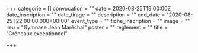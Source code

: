 +++
categorie = []
convocation = ""
date = 2020-08-25T19:00:00Z
date_inscription = ""
date_tirage = ""
description = ""
end_date = "2020-08-25T22:00:00.000+00:00"
event_type = ""
fiche_inscription = ""
image = ""
lieu = "Gymnase Jean Maréchal"
poster = ""
reglement = ""
title = "Créneaux exceptionnel"

+++

